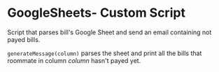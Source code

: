 # GoogleSheets- Custom Script

Script that parses bill's Google Sheet and send an email containing not payed bills.

`generateMessage(column)`  parses the sheet and print all the bills that roommate in column *column* hasn't payed yet.
